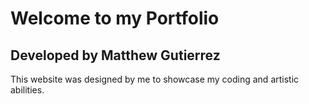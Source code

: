 # Welcome to my Portfolio
## Developed by Matthew Gutierrez
This website was designed by me to showcase my coding and artistic abilities.
